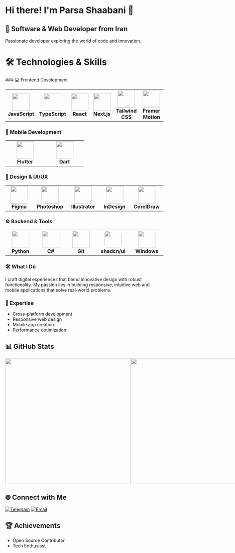 # Hi there! I'm Parsa Shaabani 👋

## 🚀 Software & Web Developer from Iran
Passionate developer exploring the world of code and innovation.

# 🛠️ Technologies & Skills

<div align="start">
### 💻 Frontend Development
<table>
  <tr>
    <td align="center"">
      <img src="https://techstack-generator.vercel.app/js-icon.svg" width="55" height="55" />
      <br><b>JavaScript</b>
    </td>
    <td align="center">
      <img src="https://techstack-generator.vercel.app/ts-icon.svg" width="55" height="55" />
      <br><b>TypeScript</b>
    </td>
    <td align="center">
      <img src="https://techstack-generator.vercel.app/react-icon.svg" width="55" height="55" />
      <br><b>React</b>
    </td>
    <td align="center" >
      <img src="https://skillicons.dev/icons?i=nextjs&theme=dark" width="55" height="55" />
      <br><b>Next.js</b>
    </td>
    <td align="center">
      <img src="https://skillicons.dev/icons?i=tailwind" width="55" height="55" />
      <br><b>Tailwind CSS</b>
    </td>
    <td align="center" >
      <img src="https://cdn.worldvectorlogo.com/logos/framer-motion.svg" width="55" height="55" />
      <br><b>Framer Motion</b>
    </td>
  </tr>
</table>

### 📱 Mobile Development
<table>
  <tr>
    <td align="center" width="110">
      <img src="https://docs.flutter.dev/assets/images/flutter-logo-sharing.png" width="55" height="55" />
      <br><b>Flutter</b>
    </td>
    <td align="center" width="110">
      <img src="https://d2r9phh2n9g4lt.cloudfront.net/website/product-images/Dart.png" width="55" height="55" />
      <br><b>Dart</b>
    </td>
  </tr>
</table>

### 🎨 Design & UI/UX
<table>
  <tr>
    <td align="center" width="110">
      <img src="https://skillicons.dev/icons?i=figma" width="55" height="55" />
      <br><b>Figma</b>
    </td>
    <td align="center" width="110">
      <img src="https://upload.wikimedia.org/wikipedia/commons/thumb/a/af/Adobe_Photoshop_CC_icon.svg/2101px-Adobe_Photoshop_CC_icon.svg.png" width="55" height="55" />
      <br><b>Photoshop</b>
    </td>
    <td align="center" width="110">
      <img src="https://upload.wikimedia.org/wikipedia/commons/thumb/f/fb/Adobe_Illustrator_CC_icon.svg/2101px-Adobe_Illustrator_CC_icon.svg.png" width="55" height="55" />
      <br><b>Illustrator</b>
    </td>
    <td align="center" width="110">
      <img src="https://upload.wikimedia.org/wikipedia/commons/thumb/4/48/Adobe_InDesign_CC_icon.svg/500px-Adobe_InDesign_CC_icon.svg.png" width="55" height="55" />
      <br><b>InDesign</b>
    </td>
    <td align="center" width="110">
      <img src="https://img.icons8.com/fluent/600/coreldraw-2021.png" width="55" height="55" />
      <br><b>CorelDraw</b>
    </td>
  </tr>
</table>

### ⚙️ Backend & Tools
<table>
  <tr>
    <td align="center" width="110">
      <img src="https://techstack-generator.vercel.app/python-icon.svg" width="55" height="55" />
      <br><b>Python</b>
    </td>
    <td align="center" width="110">
      <img src="https://techstack-generator.vercel.app/csharp-icon.svg" width="55" height="55" />
      <br><b>C#</b>
    </td>
    <td align="center" width="110">
      <img src="https://upload.wikimedia.org/wikipedia/commons/thumb/3/3f/Git_icon.svg/2048px-Git_icon.svg.png" width="55" height="55" />
      <br><b>Git</b>
    </td>
    <td align="center" width="110">
      <img src="https://avatars.githubusercontent.com/u/139895814?s=200&v=4" width="55" height="55" style="border-radius: 10px;" />
      <br><b>shadcn/ui</b>
    </td>
    <td align="center" width="110">
      <img src="https://img.icons8.com/?size=512&id=TuXN3JNUBGOT&format=png" width="55" height="55" />
      <br><b>Windows</b>
    </td>
  </tr>
</table>
</div>

### 🛠️ What I Do
I craft digital experiences that blend innovative design with robust functionality. My passion lies in building responsive, intuitive web and mobile applications that solve real-world problems.

### 🌟 Expertise
- Cross-platform development
- Responsive web design
- Mobile app creation
- Performance optimization

## 📊 GitHub Stats
<div align="start" style="display:flex;align-items:center;row-gap:10px;">
        <img src="https://github-readme-stats.vercel.app/api?username=ParsaProg&show_icons=true&theme=dracula&hide_border=true&bg_color=0D1117&title_color=FF6B35&icon_color=FF6B35&text_color=FFF&border_radius=10" width="400" />

<img src="https://github-readme-activity-graph.vercel.app/graph?username=ParsaProg&bg_color=0D1117&color=FF6B35&line=FF6B35&point=FFF&area=true&hide_border=true&radius=10" width="400" />
</div>


## 🌐 Connect with Me
[![Telegram](https://img.shields.io/badge/Telegram-@Parsa__Shaabani-blue?style=flat-square&logo=telegram)](https://t.me/Parsa_Shaabani)
[![Email](https://img.shields.io/badge/Email-parsashaabani3@gmail.com-red?style=flat-square&logo=gmail)](mailto:parsashaabani3@gmail.com)

## 🏆 Achievements
- Open Source Contributor
- Tech Enthusiast
